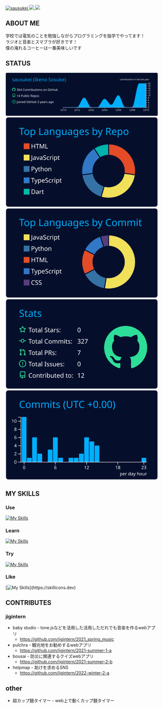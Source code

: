<p align="left">
  <a href="https://github.com/sausukei/sausukei/">
    <img src="https://komarev.com/ghpvc/?username=sausukei" alt="sausukei" />
  </a>
  <a href="http://twitter.com/char_sausukei">
    <img height="20" src="https://img.shields.io/twitter/follow/char_sausukei?label=Twitter&logo=twitter&style=flat" />
  </a>
  <a href="https://github.com/sausukei">
    <img height="20" src="https://img.shields.io/github/followers/sausukei?label=follow&logo=github&style=flat" />
  </a>
  </a>
</p>

## ABOUT ME
学校では電気のことを勉強しながらプログラミングを独学でやってます！ <br/>
ラジオと音楽とスマブラが好きです！ <br/>
僕の淹れるコーヒーは一番美味しいです

## STATUS

[![](https://raw.githubusercontent.com/sausukei/sausukei/main/profile-summary-card-output/algolia/0-profile-details.svg)](https://github.com/vn7n24fzkq/github-profile-summary-cards)
[![](https://raw.githubusercontent.com/sausukei/sausukei/main/profile-summary-card-output/algolia/1-repos-per-language.svg)](https://github.com/vn7n24fzkq/github-profile-summary-cards) [![](https://raw.githubusercontent.com/sausukei/sausukei/main/profile-summary-card-output/algolia/2-most-commit-language.svg)](https://github.com/vn7n24fzkq/github-profile-summary-cards)
[![](https://raw.githubusercontent.com/sausukei/sausukei/main/profile-summary-card-output/algolia/3-stats.svg)](https://github.com/vn7n24fzkq/github-profile-summary-cards) [![](https://raw.githubusercontent.com/sausukei/sausukei/main/profile-summary-card-output/algolia/4-productive-time.svg)](https://github.com/vn7n24fzkq/github-profile-summary-cards)

## MY SKILLS
### Use
[![My Skills](https://skillicons.dev/icons?i=vscode,neovim,vim)](https://skillicons.dev)
### Learn
[![My Skills](https://skillicons.dev/icons?i=javascript,nodejs,react,next,deno,python&perline=3)](https://skillicons.dev)
### Try
[![My Skills](https://skillicons.dev/icons?i=go,flutter,ruby)](https://skillicons.dev)
### Like
[![My Skills](https://skillicons.dev/icons?i=raspberrypi,linux,)](https://skillicons.dev)

## CONTRIBUTES

### jigintern
* baby studio - tone.jsなどを活用した活用しただれでも音楽を作るwebアプリ
  * https://github.com/jigintern/2021_spring_music
* pulchra - 観光地をお勧めするwebアプリ 
  * https://github.com/jigintern/2021-summer-1-a
* bousai - 防災に関連するクイズwebアプリ
  * https://github.com/jigintern/2021-summer-2-b
* helpmap - 助けを求めるSNS
  * https://github.com/jigintern/2022-winter-2-a


## other
* 超カップ麺タイマー - web上で動くカップ麺タイマー


